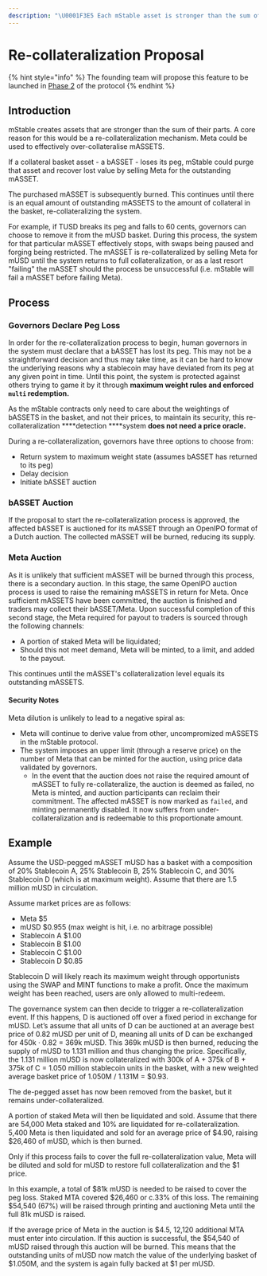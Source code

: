 ```yaml
---
description: "\U0001F3E5 Each mStable asset is stronger than the sum of its parts. Re-collateralization would protect the basket in the event of a bASSET losing its peg."
---
```


# Re-collateralization Proposal

{% hint style="info" %}
The founding team will propose this feature to be launched in [Phase 2](../../protocol/versioning.md#phase-2) of the protocol
{% endhint %}

## Introduction

mStable creates assets that are stronger than the sum of their parts. A core reason for this would be a re-collateralization mechanism. Meta could be used to effectively over-collateralise mASSETS. 

If a collateral basket asset - a bASSET - loses its peg, mStable could purge that asset and recover lost value by selling Meta for the outstanding mASSET. 

The purchased mASSET is subsequently burned. This continues until there is an equal amount of outstanding mASSETS to the amount of collateral in the basket, re-collateralizing the system.

For example, if TUSD breaks its peg and falls to 60 cents, governors can choose to remove it from the mUSD basket. During this process, the system for that particular mASSET effectively stops, with swaps being paused and forging being restricted. The mASSET is re-collateralized by selling Meta for mUSD until the system returns to full collateralization, or as a last resort "failing" the mASSET should the process be unsuccessful \(i.e. mStable will fail a mASSET before failing Meta\).

## Process

### Governors Declare Peg Loss

In order for the re-collateralization process to begin, human governors in the system must declare that a bASSET has lost its peg. This may not be a straightforward decision and thus may take time, as it can be hard to know the underlying reasons why a stablecoin may have deviated from its peg at any given point in time. Until this point, the system is protected against others trying to game it by it through **maximum weight rules and enforced `multi` redemption.**

As the mStable contracts only need to care about the weightings of bASSETS in the basket, and not their prices, to maintain its security, this re-collateralization ****detection ****system **does not need a price oracle.** 

During a re-collateralization, governors have three options to choose from:

* Return system to maximum weight state \(assumes bASSET has returned to its peg\)
* Delay decision
* Initiate bASSET auction

###  **bASSET A**uction

If the proposal to start the re-collateralization process is approved, the affected bASSET is auctioned for its mASSET through an OpenIPO format of a Dutch auction. The collected mASSET will be burned, reducing its supply.

### Meta Auction

As it is unlikely that sufficient mASSET will be burned through this process, there is a secondary auction. In this stage, the same OpenIPO auction process is used to raise the remaining mASSETS in return for Meta. Once sufficient mASSETS have been committed, the auction is finished and traders may collect their bASSET/Meta. Upon successful completion of this second stage, the Meta required for payout to traders is sourced through the following channels:

* A portion of staked Meta will be liquidated;
* Should this not meet demand, Meta will be minted, to a limit, and added to the payout.

This continues until the mASSET's collateralization level equals its outstanding mASSETS.

#### Security Notes

Meta dilution is unlikely to lead to a negative spiral as:

* Meta will continue to derive value from other, uncompromized mASSETS in the mStable protocol.
* The system imposes an upper limit \(through a reserve price\) on the number of Meta that can be minted for the auction, using price data validated by governors.
  * In the event that the auction does not raise the required amount of mASSET to fully re-collateralize, the auction is deemed as failed, no Meta is minted, and auction participants can reclaim their commitment. The affected mASSET is now marked as `failed`, and minting permanently disabled. It now suffers from under-collateralization and is redeemable to this proportionate amount. 

## Example

Assume the USD-pegged mASSET mUSD has a basket with a composition of 20% Stablecoin A, 25% Stablecoin B, 25% Stablecoin C, and 30% Stablecoin D \(which is at maximum weight\). Assume that there are 1.5 million mUSD in circulation.

Assume market prices are as follows:

* Meta $5
* mUSD $0.955 \(max weight is hit, i.e. no arbitrage possible\) 
* Stablecoin A $1.00
* Stablecoin B $1.00
* Stablecoin C $1.00
* Stablecoin D $0.85 

Stablecoin D will likely reach its maximum weight through opportunists using the SWAP and MINT functions to make a profit. Once the maximum weight has been reached, users are only allowed to multi-redeem. 

The governance system can then decide to trigger a re-collateralization event. If this happens, D is auctioned off over a fixed period in exchange for mUSD. Let’s assume that all units of D can be auctioned  at an average best price of 0.82 mUSD per unit of D, meaning all units of D can be exchanged for 450k · 0.82 = 369k mUSD. This 369k mUSD is then burned, reducing the supply of mUSD to 1.131 million and thus changing the price. Specifically, the 1.131 million mUSD is now collateralized with 300k of A + 375k of B + 375k of C = 1.050 million stablecoin units in the basket, with a new weighted average basket price of 1.050M / 1.131M = $0.93.

The de-pegged asset has now been removed from the basket, but it remains under-collateralized.

A portion of staked Meta will then be liquidated and sold. Assume that there are 54,000 Meta staked and 10% are liquidated for re-collateralization. 5,400 Meta is then liquidated and sold for an average price of $4.90, raising $26,460 of mUSD, which is then burned. 

Only if this process fails to cover the full re-collateralization value, Meta will be diluted and sold for mUSD to restore full collateralization and the $1 price. 

In this example, a total of $81k mUSD is needed to be raised to cover the peg loss. Staked MTA covered $26,460 or c.33% of this loss. The remaining $54,540 \(67%\) will be raised through printing and auctioning Meta until the full 81k mUSD is raised. 

If the average price of Meta in the auction is $4.5, 12,120 additional MTA must enter into circulation. If this auction is successful, the $54,540 of mUSD raised through this auction will be burned. This means that the outstanding units of mUSD now match the value of the underlying basket of $1.050M, and the system is again fully backed at $1 per mUSD.  


